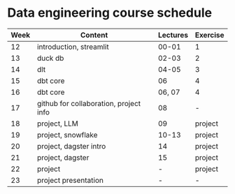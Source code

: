 # Data engineering course schedule


| **Week** | **Content**                                               | **Lectures** | **Exercise** |
| -------- | --------------------------------------------------------- | ------------ | ------------ |
| 12       | introduction, streamlit                                   | 00-01        |      1       |
| 13       | duck db                                                   | 02-03        |      2       |
| 14       | dlt                                                       | 04-05        |      3       |
| 15       | dbt core                                                  | 06           |      4       |
| 16       | dbt core                                                  | 06, 07       |      4       |
| 17       | github for collaboration, project info                    | 08           |      -       |
| 18       | project, LLM                                              | 09           |   project    |
| 19       | project, snowflake                                        | 10-13        |   project    |
| 20       | project, dagster intro                                    | 14           |   project    |
| 21       | project, dagster                                          | 15           |   project    |
| 22       | project                                                   | -            |   project    |
| 23       | project presentation                                      | -            |      -       |
